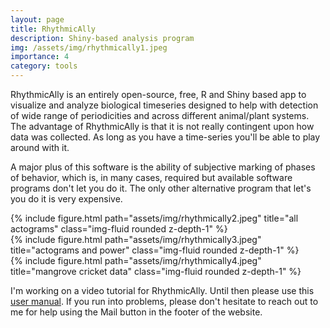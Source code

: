 ```yaml
---
layout: page
title: RhythmicAlly
description: Shiny-based analysis program
img: /assets/img/rhythmically1.jpeg
importance: 4
category: tools
---
```


RhythmicAlly is an entirely open-source, free, R and Shiny based app to visualize and analyze biological timeseries designed to help with detection of wide range of periodicities and across different animal/plant systems. The advantage of RhythmicAlly is that it is not really contingent upon how data was collected. As long as you have a time-series you'll be able to play around with it.

A major plus of this software is the ability of subjective marking of phases of behavior, which is, in many cases, required but available software programs don't let you do it. The only other alternative program that let's you do it is very expensive.

<div class="row">
    <div class="col-sm mt-3 mt-md-0">
        {% include figure.html path="assets/img/rhythmically2.jpeg" title="all actograms" class="img-fluid rounded z-depth-1" %}
    </div>
    <div class="col-sm mt-3 mt-md-0">
        {% include figure.html path="assets/img/rhythmically3.jpeg" title="actograms and power" class="img-fluid rounded z-depth-1" %}
    </div>
    <div class="col-sm mt-3 mt-md-0">
        {% include figure.html path="assets/img/rhythmically4.jpeg" title="mangrove cricket data" class="img-fluid rounded z-depth-1" %}
    </div>
</div>

I'm working on a video tutorial for RhythmicAlly. Until then please use this [user manual](https://abhilashlakshman.github.io/RhythmicAlly_Manual.pdf).
If you run into problems, please don't hesitate to reach out to me for help using the Mail button in the footer of the website.
